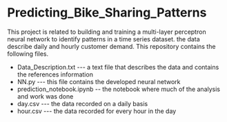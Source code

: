 # Predicting_Bike_Sharing_Patterns

This project is related to building and training a multi-layer perceptron neural network to identify patterns in a time series dataset. the data describe daily and hourly customer demand. This repository contains the following files.

- Data_Description.txt --- a text file that describes the data and contains the references information
- NN.py --- this file contains the developed neural network
- prediction_notebook.ipynb -- the notebook where much of the analysis and work was done
- day.csv --- the data recorded on a daily basis 
- hour.csv --- the data recorded for every hour in the day
